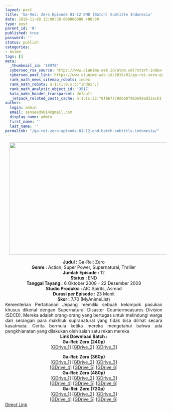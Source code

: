 ```yaml
---
layout: post
title: 'Ga-Rei: Zero Episode 01-12 END [Batch] Subtitle Indonesia'
date: 2019-11-08 15:09:38.000000000 +00:00
type: post
parent_id: '0'
published: true
password: ''
status: publish
categories:
- Anime
tags: []
meta:
  _thumbnail_id: '18978'
  cyberseo_rss_source: https://www.ciunime.web.id/atom.xml?start-index=2101&max-results=150
  cyberseo_post_link: https://www.ciunime.web.id/2019/01/ga-rei-zero-episode-01-12-end-batch.html
  rank_math_news_sitemap_robots: index
  rank_math_robots: a:1:{i:0;s:5:"index";}
  rank_math_analytic_object_id: '3517'
  kata_make_header_transparent: default
  _jetpack_related_posts_cache: a:1:{s:32:"8f6677c9d6b0f903e98ad32ec61f8deb";a:2:{s:7:"expires";i:1654280987;s:7:"payload";a:0:{}}}
author:
  login: admin
  email: senseads014@gmail.com
  display_name: admin
  first_name: ''
  last_name: ''
permalink: "/ga-rei-zero-episode-01-12-end-batch-subtitle-indonesia/"
---
```

<div class="separator" style="clear: both; text-align: center;"><a href="https://4.bp.blogspot.com/-r0scwZKJESI/XDHQjMCxnfI/AAAAAAAAGZU/1fg1J9UcXRQQbgVH9wQXbQq4_kCBweVowCLcBGAs/s1600/Ga-Rei%2B-%2BZero.jpg" imageanchor="1" style="margin-left: 1em; margin-right: 1em;"><img border="0" data-original-height="720" data-original-width="1280" height="360" src="{{ site.baseurl }}/assets/2019/11/Ga-Rei%2B-%2BZero.jpg" width="640" /></a></div>
<p>
<div style="text-align: center;"><b>Judul :</b> Ga-Rei: Zero </div>
<div style="text-align: center;"><b><b>Genre :</b></b> Action, Super Power, Supernatural, Thriller</div>
<div style="text-align: center;"><b>Jumlah Episode :</b> 12<br /><b>Status :&nbsp;</b>END<br /><b>Tanggal Tayang :</b> 6 Oktober 2008 - 22 Desember 2008<br /><b>Studio Produksi : </b><b></b>AIC Spirits, Asread<br /><b>Durasi per Episode :&nbsp;</b>23 Menit</div>
<div style="text-align: center;"><b>Skor :</b> 7.70 (MyAnimeList)</div>
<div style="text-align: justify;"></div>
<div style="text-align: justify;">Kementerian Pertahanan Jepang memiliki sebuah kelompok pasukan khusus dikenal dengan Supernatural Disaster Countermeasures Division (SDCD). Mereka adalah orang-orang yang bertugas untuk melindungi warga dari serangan para makhluk supranatural yang tidak bisa dilihat secara kasatmata. Cerita bermula ketika mereka mengetahui bahwa ada pengkhianatan yang dilakukan oleh salah satu rekan mereka.</div>
<div style="text-align: justify;"></div>
<div style="text-align: justify;"></div>
<div style="text-align: center;"><b>Link Download Batch :</b></div>
<div style="text-align: center;">
<div style="text-align: center;"><b>Ga-Rei: Zero (240p)</b></div>
<div style="text-align: center;">[<a href="https://drive.google.com/uc?id=0BzA_tdTj2Vy0REx2UWFIal94UUk" target="_blank" rel="noopener">GDrive_1</a>] [<a href="https://drive.google.com/uc?id=11a6Vj4Kqiw1giAeMrugOHcEQE6MaRChM" target="_blank" rel="noopener">GDrive_2</a>] [<a href="https://drive.google.com/uc?id=1UteZse5ru5HikdNYrS8F4cNPnVyJV8-R" target="_blank" rel="noopener">GDrive_3</a>]</div>
<p></div>
<div style="text-align: center;"><b>Ga-Rei: Zero (360p)</b></div>
<div style="text-align: center;">[<a href="https://drive.google.com/uc?id=11iMe9cGcaPUQ6kJl96236i6WGXKPO_yJ" target="_blank" rel="noopener">GDrive_1</a>] [<a href="https://drive.google.com/uc?id=1IAxCS-Ajy4gtqw6ME3gGmDALCbj065fm" target="_blank" rel="noopener">GDrive_2</a>] [<a href="https://drive.google.com/uc?id=0BzA_tdTj2Vy0b3VzMHhGQkNxZms" target="_blank" rel="noopener">GDrive_3</a>]<br />[<a href="https://drive.google.com/uc?id=1HxESXi1BLdvnieA-CHYU61NL20D8jbL9" target="_blank" rel="noopener">GDrive_4</a>] [<a href="https://drive.google.com/uc?id=19Qkb6XLGfCiuY6PowNTMgfZhYgZFnn9S" target="_blank" rel="noopener">GDrive_5</a>] [<a href="https://drive.google.com/uc?id=1tXwqVXdLCfpP7d_LyVeibHK3tEY2HsL6" target="_blank" rel="noopener">GDrive_6</a>]</div>
<div style="text-align: center;"></div>
<div style="text-align: center;"><b>Ga-Rei: Zero (480p)</b><br />[<a href="https://drive.google.com/uc?id=1chMyRqkNZgDabjpnB-hqYvAlb6YiH3kg" target="_blank" rel="noopener">GDrive_1</a>] [<a href="https://drive.google.com/uc?id=1ri_gfz8XRTMsc2LDXkL4CKHOONiDDIPo" target="_blank" rel="noopener">GDrive_2</a>] [<a href="https://drive.google.com/uc?id=1L6GQdYmD9-xm1npj0-ZChEnJyrCzrZJQ" target="_blank" rel="noopener">GDrive_3</a>]<br />[<a href="https://drive.google.com/uc?export=download&amp;id=1xSOkxcaz7wk-ZRGufgemIedCt76sOrIX" target="_blank" rel="noopener">GDrive_4</a>] [<a href="https://drive.google.com/uc?export=download&amp;id=1a0hilHOHllTY3Hkr1MDwnx15ALp8WTeL" target="_blank" rel="noopener">GDrive_5</a>] [<a href="https://drive.google.com/uc?id=1aZgOhayh7DTcuA6jDUnH10eVvyaUREg4" target="_blank" rel="noopener">GDrive_6</a>]</div>
<div style="text-align: center;"><b>Ga-Rei: Zero (720p)</b><br />[<a href="https://drive.google.com/uc?id=1V4zkCkmV08ziRR7xZH34tbQOvUnh3YNj" target="_blank" rel="noopener">GDrive_1</a>] [<a href="https://drive.google.com/uc?id=178Qsp-SjKYIICkMNZLHjD9p3qLwMJEEV" target="_blank" rel="noopener">GDrive_2</a>] [<a href="https://drive.google.com/uc?id=1dNrUoPTdq-Ae146H1OpsSpRSVtUNKbVH" target="_blank" rel="noopener">GDrive_3</a>]<br />[<a href="https://drive.google.com/uc?export=download&amp;id=12wZwbFGwSxAIyP55n4UPQHoOEWqGl5K9" target="_blank" rel="noopener">GDrive_4</a>] [<a href="https://drive.google.com/uc?export=download&amp;id=1dt3Z-Uu3xJapfo691ORrFtPWGLe07yc4" target="_blank" rel="noopener">GDrive_5</a>] [<a href="https://drive.google.com/uc?id=1Dz3NXBJSf2RYdFYlAsz49vh1XbSzbxGm" target="_blank" rel="noopener">GDrive_6</a>]</div>
<link rel="stylesheet" href="https://cdnjs.cloudflare.com/ajax/libs/font-awesome/4.7.0/css/font-awesome.min.css" />
<div class="divbtn"> <a href="https://handymansurrender.com/fihup8buzv?key=94550f7ce39444073321dde3b8782f97" class="btn"><i class="fa fa-download"></i> Direct Link</a> </div>
